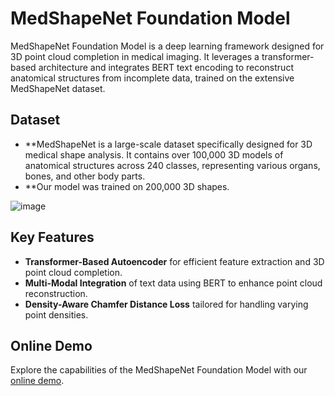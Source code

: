 # MedShapeNet Foundation Model

MedShapeNet Foundation Model is a deep learning framework designed for 3D point cloud completion in medical imaging. It leverages a transformer-based architecture and integrates BERT text encoding to reconstruct anatomical structures from incomplete data, trained on the extensive MedShapeNet dataset.

## Dataset

- **MedShapeNet is a large-scale dataset specifically designed for 3D medical shape analysis. It contains over 100,000 3D models of anatomical structures across 240 classes, representing various organs, bones, and other body parts.
- **Our model was trained on 200,000 3D shapes.

![image](https://github.com/user-attachments/assets/eca9600c-d668-4c76-9999-36642c05a595)


## Key Features
- **Transformer-Based Autoencoder** for efficient feature extraction and 3D point cloud completion.
- **Multi-Modal Integration** of text data using BERT to enhance point cloud reconstruction.
- **Density-Aware Chamfer Distance Loss** tailored for handling varying point densities.

## Online Demo
Explore the capabilities of the MedShapeNet Foundation Model with our [online demo](http://gpuserver.di.uminho.pt:36124/).
